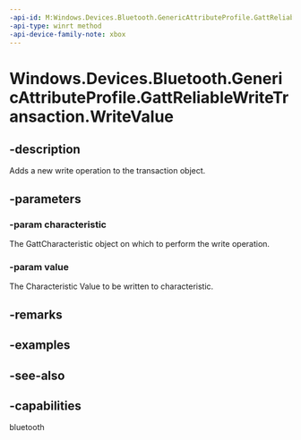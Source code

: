 ```yaml
---
-api-id: M:Windows.Devices.Bluetooth.GenericAttributeProfile.GattReliableWriteTransaction.WriteValue(Windows.Devices.Bluetooth.GenericAttributeProfile.GattCharacteristic,Windows.Storage.Streams.IBuffer)
-api-type: winrt method
-api-device-family-note: xbox
---
```


<!-- Method syntax
public void WriteValue(Windows.Devices.Bluetooth.GenericAttributeProfile.GattCharacteristic characteristic, Windows.Storage.Streams.IBuffer value)
-->

# Windows.Devices.Bluetooth.GenericAttributeProfile.GattReliableWriteTransaction.WriteValue

## -description
Adds a new write operation to the transaction object.

## -parameters
### -param characteristic
The GattCharacteristic object on which to perform the write operation.

### -param value
The Characteristic Value to be written to characteristic.

## -remarks

## -examples

## -see-also

## -capabilities
bluetooth
